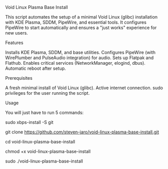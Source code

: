 Void Linux Plasma Base Install

This script automates the setup of a minimal Void Linux (glibc) installation with KDE Plasma, SDDM, PipeWire, and essential tools. It configures PipeWire to start automatically and ensures a "just works" experience for new users.

Features

Installs KDE Plasma, SDDM, and base utilities.
Configures PipeWire (with WirePlumber and PulseAudio integration) for audio.
Sets up Flatpak and Flathub.
Enables critical services (NetworkManager, elogind, dbus).
Automatic reboot after setup.

Prerequisites

A fresh minimal install of Void Linux (glibc).
Active internet connection.
sudo privileges for the user running the script.

Usage

You will just have to run 5 commands:

sudo xbps-install -S git

git clone https://github.com/steven-jaro/void-linux-plasma-base-install.git

cd void-linux-plasma-base-install

chmod +x void-linux-plasma-base-install

sudo ./void-linux-plasma-base-install
